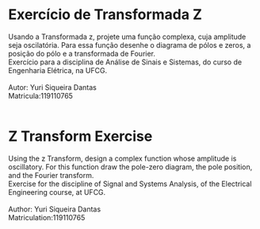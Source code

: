# Exercício de Transformada Z
Usando a Transformada z, projete uma função complexa, cuja amplitude seja oscilatória. Para essa função desenhe o diagrama de pólos e zeros, a posição do pólo e a transformada de Fourier.
<br> Exercício para a disciplina de Análise de Sinais e Sistemas, do curso de Engenharia Elétrica, na UFCG.  
<br>Autor: Yuri Siqueira Dantas
<br>Matricula:119110765
<br>
<br>
# Z Transform Exercise
Using the z Transform, design a complex function whose amplitude is oscillatory. For this function draw the pole-zero diagram, the pole position, and the Fourier transform.
<br>Exercise for the discipline of Signal and Systems Analysis, of the Electrical Engineering course, at UFCG.
<br>
<br>Author: Yuri Siqueira Dantas
<br>Matriculation:119110765

